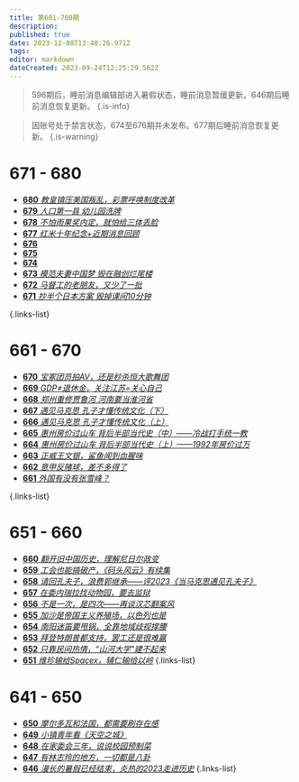 ```yaml
---
title: 第601-700期
description: 
published: true
date: 2023-12-08T13:48:26.971Z
tags: 
editor: markdown
dateCreated: 2023-09-24T12:25:29.562Z
---
```


> 596期后，睡前消息编辑部进入暑假状态，睡前消息暂缓更新。646期后睡前消息恢复更新。
{.is-info}

> 因账号处于禁言状态，674至676期并未发布。677期后睡前消息恢复更新。
{.is-warning}

<!--

# 691 - 700

- [**700** **](./601-700/700.md)
- [**699** **](./601-700/699.md)
- [**698** **](./601-700/698.md)
- [**697** **](./601-700/697.md)
- [**696** **](./601-700/696.md)
- [**695** **](./601-700/695.md)
- [**694** **](./601-700/694.md)
- [**693** **](./601-700/693.md)
- [**692** **](./601-700/692.md)
- [**691** **](./601-700/691.md)

{.links-list}

# 681 - 690

- [**690** **](./601-700/690.md)
- [**689** **](./601-700/689.md)
- [**688** **](./601-700/688.md)
- [**687** **](./601-700/687.md)
- [**686** **](./601-700/686.md)
- [**685** **](./601-700/685.md)
- [**684** **](./601-700/684.md)
- [**683** **](./601-700/683.md)
- [**682** **](./601-700/682.md)
- [**681** **](./601-700/681.md)

{.links-list}-->

# 671 - 680

- [**680** *教皇镇压美国叛乱，彩票呼唤制度改革*](./601-700/680.md)
- [**679** *人口第一县 幼儿园洗牌*](./601-700/679.md)
- [**678** *不怕雨果奖内定，就怕给三体丢脸*](./601-700/678.md)
- [**677** *红米十年纪念+近期消息回顾*](./601-700/677.md)
- [**676** ](./601-700/676.md)
- [**675** ](./601-700/675.md)
- [**674** ](./601-700/674.md)
- [**673** *模范夫妻中国梦 毁在融创烂尾楼*](./601-700/673.md)
- [**672** *马督工的老朋友，又少了一批*](./601-700/672.md)
- [**671** *抄半个日本方案 毁掉课间10分钟*](./601-700/671.md)

{.links-list}

# 661 - 670
- [**670** *宝冢团员拍AV，还是秒杀恒大歌舞团*](./601-700/670.md)
- [**669** *GDP≠退休金，关注江苏=关心自己*](./601-700/669.md)
- [**668** *郑州重修贾鲁河 河南要当淮河省*](./601-700/668.md)
- [**667** *遇见马克思 孔子才懂传统文化（下）*](./601-700/667.md)
- [**666** *遇见马克思 孔子才懂传统文化（上）*](./601-700/666.md)
- [**665** *惠州房价过山车 背后半部当代史（中）——冷战打手统一教*](./601-700/665.md)
- [**664** *惠州房价过山车 背后半部当代史（上）——1992年房价过万*](./601-700/664.md)
- [**663** *正威王文银，鲨鱼闻到血腥味*](./601-700/663.md)
- [**662** *意甲反赌球，差不多得了*](./601-700/662.md)
- [**661** *外国有没有张雪峰？*](./601-700/661.md)

{.links-list}

# 651 - 660
- [**660** *翻开旧中国历史，理解尼日尔政变*](./601-700/660.md)
- [**659** *工会也能搞破产，《码头风云》有续集*](./601-700/659.md)
- [**658** *请回孔夫子，浪费郭继承——评2023《当马克思遇见孔夫子》*](./601-700/658.md)
- [**657** *在委内瑞拉找动物园，要去监狱*](./601-700/657.md)
- [**656** *不是一次，是四次——再谈汉芯翻案风*](./601-700/656.md)
- [**655** *加沙是帝国主义养殖场，以色列也是*](./601-700/655.md)
- [**654** *南阳迷笛要甩锅，全靠地域歧视撑腰*](./601-700/654.md)
- [**653** *拜登特朗普都支持，罢工还是很难赢*](./601-700/653.md)
- [**652** *只靠民间热情，“山河大学”建不起来*](./601-700/652.md)
- [**651** *维珍输给Spacex，辅仁输给以岭*](./601-700/651.md)
{.links-list}


# 641 - 650 
- [**650** *摩尔多瓦和法国，都需要刷存在感*](./601-700/650.md)
- [**649** *小镇青年看《天空之城》*](./601-700/649.md)
- [**648** *在家委会三年，说说校园预制菜*](./601-700/648.md)
- [**647** *有林志玲的地方，一切都是八卦*](./601-700/647.md)
- [**646** *漫长的暑假已经结束，炎热的2023走进历史*](./601-700/646.md)
{.links-list}
<!--
- [**645** ](./601-700/645.md)
- [**644** ](./601-700/644.md)
- [**643** ](./601-700/643.md)
- [**642** ](./601-700/642.md)
- [**641** ](./601-700/641.md)

{.links-list}

 # 631 - 640
 
 - [**640** ](./601-700/640.md)
 - [**639** ](./601-700/639.md)
 - [**638** ](./601-700/638.md)
 - [**637** ](./601-700/637.md)
 - [**636** ](./601-700/636.md)
 - [**635** ](./601-700/635.md)
 - [**634** ](./601-700/634.md)
 - [**633** ](./601-700/633.md)
 - [**632** ](./601-700/632.md)
 - [**631** ](./601-700/631.md)
 
 {.links-list}
 
 # 621 - 630
 
 - [**630** ](./601-700/630.md)
 - [**629** ](./601-700/629.md)
 - [**628** ](./601-700/628.md)
 - [**627** ](./601-700/627.md)
 - [**626** ](./601-700/626.md)
 - [**625** ](./601-700/625.md)
 - [**624** ](./601-700/624.md)
 - [**623** ](./601-700/623.md)
 - [**622** ](./601-700/622.md)
 - [**621** ](./601-700/621.md)
 
 {.links-list}
 
 # 611 - 620
 
 - [**620** ](./601-700/620.md)
 - [**619** ](./601-700/619.md)
 - [**618** ](./601-700/618.md)
 - [**617** ](./601-700/617.md)
 - [**616** ](./601-700/616.md)
 - [**615** ](./601-700/615.md)
 - [**614** ](./601-700/614.md)
 - [**613** ](./601-700/613.md)
 - [**612** ](./601-700/612.md)
 - [**611** ](./601-700/611.md)
 
 {.links-list}
 
 # 601 - 610
 
 - [**610** ](./601-700/610.md)
 - [**609** ](./601-700/609.md)
 - [**608** ](./601-700/608.md)
 - [**607** ](./601-700/607.md)
 - [**606** ](./601-700/606.md)
 - [**605** ](./601-700/605.md)
 - [**604** ](./601-700/604.md)
 - [**603** ](./601-700/603.md)
 - [**602** ](./601-700/602.md)
 - [**601** ](./601-700/601.md)
 
 {.links-list}

-->